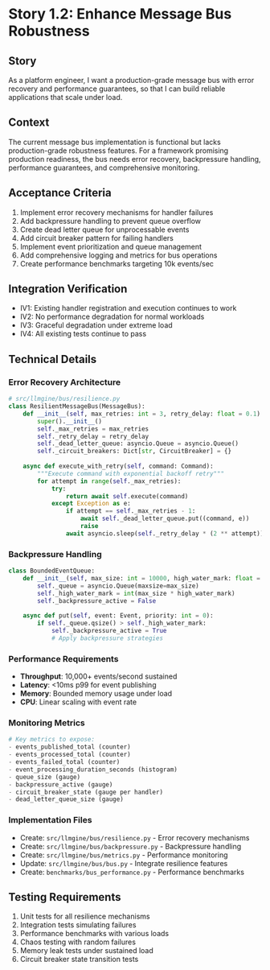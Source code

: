 # Story 1.2: Enhance Message Bus Robustness

## Story
As a platform engineer,
I want a production-grade message bus with error recovery and performance guarantees,
so that I can build reliable applications that scale under load.

## Context
The current message bus implementation is functional but lacks production-grade robustness features. For a framework promising production readiness, the bus needs error recovery, backpressure handling, performance guarantees, and comprehensive monitoring.

## Acceptance Criteria
1. Implement error recovery mechanisms for handler failures
2. Add backpressure handling to prevent queue overflow
3. Create dead letter queue for unprocessable events
4. Add circuit breaker pattern for failing handlers
5. Implement event prioritization and queue management
6. Add comprehensive logging and metrics for bus operations
7. Create performance benchmarks targeting 10k events/sec

## Integration Verification
- IV1: Existing handler registration and execution continues to work
- IV2: No performance degradation for normal workloads
- IV3: Graceful degradation under extreme load
- IV4: All existing tests continue to pass

## Technical Details

### Error Recovery Architecture
```python
# src/llmgine/bus/resilience.py
class ResilientMessageBus(MessageBus):
    def __init__(self, max_retries: int = 3, retry_delay: float = 0.1):
        super().__init__()
        self._max_retries = max_retries
        self._retry_delay = retry_delay
        self._dead_letter_queue: asyncio.Queue = asyncio.Queue()
        self._circuit_breakers: Dict[str, CircuitBreaker] = {}
    
    async def execute_with_retry(self, command: Command):
        """Execute command with exponential backoff retry"""
        for attempt in range(self._max_retries):
            try:
                return await self.execute(command)
            except Exception as e:
                if attempt == self._max_retries - 1:
                    await self._dead_letter_queue.put((command, e))
                    raise
                await asyncio.sleep(self._retry_delay * (2 ** attempt))
```

### Backpressure Handling
```python
class BoundedEventQueue:
    def __init__(self, max_size: int = 10000, high_water_mark: float = 0.8):
        self._queue = asyncio.Queue(maxsize=max_size)
        self._high_water_mark = int(max_size * high_water_mark)
        self._backpressure_active = False
    
    async def put(self, event: Event, priority: int = 0):
        if self._queue.qsize() > self._high_water_mark:
            self._backpressure_active = True
            # Apply backpressure strategies
```

### Performance Requirements
- **Throughput**: 10,000+ events/second sustained
- **Latency**: <10ms p99 for event publishing
- **Memory**: Bounded memory usage under load
- **CPU**: Linear scaling with event rate

### Monitoring Metrics
```python
# Key metrics to expose:
- events_published_total (counter)
- events_processed_total (counter)
- events_failed_total (counter)
- event_processing_duration_seconds (histogram)
- queue_size (gauge)
- backpressure_active (gauge)
- circuit_breaker_state (gauge per handler)
- dead_letter_queue_size (gauge)
```

### Implementation Files
- Create: `src/llmgine/bus/resilience.py` - Error recovery mechanisms
- Create: `src/llmgine/bus/backpressure.py` - Backpressure handling
- Create: `src/llmgine/bus/metrics.py` - Performance monitoring
- Update: `src/llmgine/bus/bus.py` - Integrate resilience features
- Create: `benchmarks/bus_performance.py` - Performance benchmarks

## Testing Requirements
1. Unit tests for all resilience mechanisms
2. Integration tests simulating failures
3. Performance benchmarks with various loads
4. Chaos testing with random failures
5. Memory leak tests under sustained load
6. Circuit breaker state transition tests